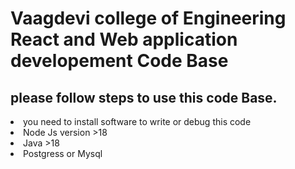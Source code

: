 # Vaagdevi college of Engineering React and Web application developement Code Base
## please follow steps to use this code Base.

<li>  you need to install software to write or debug this code
<li> Node Js version >18
<li> Java >18
<li> Postgress or Mysql
